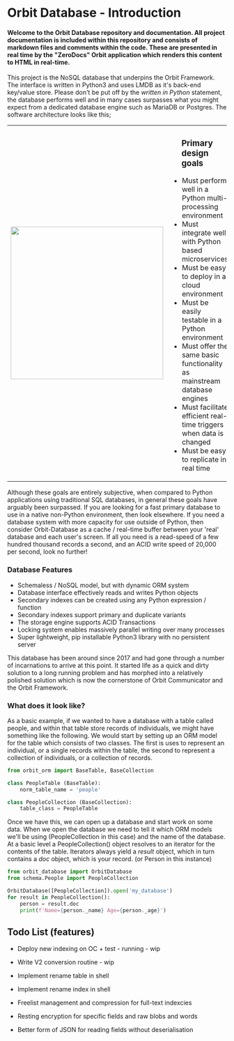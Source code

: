 # Orbit Database - Introduction

#### Welcome to the Orbit Database repository and documentation. All project documentation is included within this repository and consists of markdown files and comments within the code. These are presented in real time by the "ZeroDocs" Orbit application which renders this content to HTML in real-time.

This project is the NoSQL database that underpins the Orbit Framework. The interface is written in Python3 and uses LMDB as it's back-end key/value store. Please don't be put off by the <i>written in Python</i> statement, the database performs well and in many cases surpasses what you might expect from a dedicated database engine such as MariaDB or Postgres. The software architecture looks like this;

<table><tr><td><img style="height:350px" src="https://gitlab.com/madpenguin/orbit-database/-/raw/main/images/orbit_database.png" /></td><td>
<h3 style="padding-left:1.4em">Primary design goals</h3>

* Must perform well in a Python multi-processing environment
* Must integrate well with Python based microservices
* Must be easy to deploy in a cloud environment
* Must be easily testable in a Python environment
* Must offer the same basic functionality as mainstream database engines
* Must facilitate efficient real-time triggers when data is changed
* Must be easy to replicate in real time
</td></tr></table>

Although these goals are entirely subjective, when compared to Python applications using traditional SQL databases, in general these goals have arguably been surpassed. If you are looking for a fast primary database to use in a native non-Python environment, then look elsewhere. If you need a database system with more capacity for use outside of Python, then consider Orbit-Database as a cache / real-time buffer between your 'real' database and each user's screen. If all you need is a read-speed of a few hundred thousand records a second, and an ACID write speed of 20,000 per second, look no further!

### Database Features

* Schemaless / NoSQL model, but with dynamic ORM system
* Database interface effectively reads and writes Python objects
* Secondary indexes can be created using any Python expression / function
* Secondary indexes support primary and duplicate variants
* The storage engine supports ACID Transactions
* Locking system enables massively parallel writing over many processes
* Super lightweight, pip installable Python3 library with no persistent server

This database has been around since 2017 and had gone through a number of incarnations to arrive at this point. It started life as a quick and dirty solution to a long running problem and has morphed into a relatively polished solution which is now the cornerstone of Orbit Communicator and the Orbit Framework.

### What does it look like?

As a basic example, if we wanted to have a database with a table called people, and within that table store records of individuals, we might have something like the following. We would start by setting up an ORM model for the table which consists of two classes. The first is uses to represent an individual, or a single records within the table, the second to represent a collection of individuals, or a collection of records.

```python
from orbit_orm import BaseTable, BaseCollection

class PeopleTable (BaseTable):
    norm_table_name = 'people'

class PeopleCollection (BaseCollection):
    table_class = PeopleTable
```

Once we have this, we can open up a database and start work on some data. When we open the database we need to tell it which ORM models we'll be using (PeopleCollection in this case) and the name of the database. At a basic level a PeopleCollection() object resolves to an iterator for the contents of the table. Iterators always yield a <i>result</i> object, which in turn contains a <i>doc</i> object, which is your record. (or Person in this instance)

```python
from orbit_database import OrbitDatabase
from schema.People import PeopleCollection

OrbitDatabase([PeopleCollection]).open('my_database')
for result in PeopleCollection():
    person = result.doc
    print(f'Name={person._name} Age={person._age}')
```

## Todo List (features)

* Deploy new indexing on OC + test - running - wip
* Write V2 conversion routine - wip

* Implement rename table in shell
* Implement rename index in shell


* Freelist management and compression for full-text indexcies
* Resting encryption for specific fields and raw blobs and words
* Better form of JSON for reading fields without deserialisation
